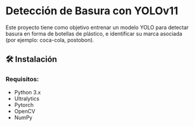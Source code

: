 # Detección de Basura con YOLOv11

Este proyecto tiene como objetivo entrenar un modelo YOLO para detectar basura en forma de botellas de plástico, e identificar su marca asociada (por ejemplo: coca-cola, postobon).

## 🛠️ Instalación

### Requisitos:
- Python 3.x
- Ultralytics
- Pytorch
- OpenCV
- NumPy